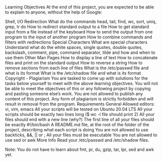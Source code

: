 Learning Objectives
At the end of this project, you are expected to be able to explain to anyone, without the help of Google:

Shell, I/O Redirection
What do the commands head, tail, find, wc, sort, uniq, grep, tr do
How to redirect standard output to a file
How to get standard input from a file instead of the keyboard
How to send the output from one program to the input of another program
How to combine commands and filters with redirections
Special Characters
What are special characters
Understand what do the white spaces, single quotes, double quotes, backslash, comment, pipe, command separator, tilde and how and when to use them
Other Man Pages
How to display a line of text
How to concatenate files and print on the standard output
How to reverse a string
How to remove sections from each line of files
What is the /etc/passwd file and what is its format
What is the /etc/shadow file and what is its format
Copyright - Plagiarism
You are tasked to come up with solutions for the tasks below yourself to meet with the above learning objectives.
You will not be able to meet the objectives of this or any following project by copying and pasting someone else’s work.
You are not allowed to publish any content of this project.
Any form of plagiarism is strictly forbidden and will result in removal from the program.
Requirements
General
Allowed editors: vi, vim, emacs
All your scripts will be tested on Ubuntu 20.04 LTS
All your scripts should be exactly two lines long ($ wc -l file should print 2)
All your files should end with a new line (why?)
The first line of all your files should be exactly #!/bin/bash
A README.md file, at the root of the folder of the project, describing what each script is doing
You are not allowed to use backticks, &&, || or ;
All your files must be executable
You are not allowed to use sed or awk
More Info
Read your /etc/passwd and /etc/shadow files.

Note: You do not have to learn about fmt, pr, du, gzip, tar, lpr, sed and awk yet.

